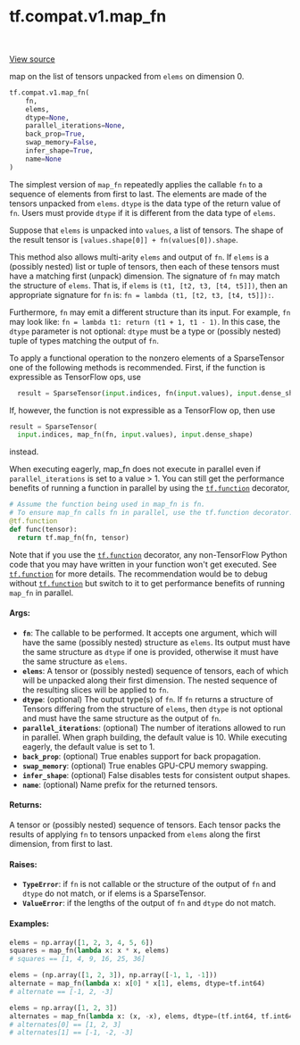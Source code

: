 <div itemscope itemtype="http://developers.google.com/ReferenceObject">
<meta itemprop="name" content="tf.compat.v1.map_fn" />
<meta itemprop="path" content="Stable" />
</div>

# tf.compat.v1.map_fn

<!-- Insert buttons and diff -->

<table class="tfo-notebook-buttons tfo-api" align="left">
</table>

<a target="_blank" href="/code/stable/tensorflow/python/ops/map_fn.py">View source</a>



map on the list of tensors unpacked from `elems` on dimension 0.

``` python
tf.compat.v1.map_fn(
    fn,
    elems,
    dtype=None,
    parallel_iterations=None,
    back_prop=True,
    swap_memory=False,
    infer_shape=True,
    name=None
)
```



<!-- Placeholder for "Used in" -->

The simplest version of `map_fn` repeatedly applies the callable `fn` to a
sequence of elements from first to last. The elements are made of the
tensors unpacked from `elems`. `dtype` is the data type of the return
value of `fn`. Users must provide `dtype` if it is different from
the data type of `elems`.

Suppose that `elems` is unpacked into `values`, a list of tensors. The shape
of the result tensor is `[values.shape[0]] + fn(values[0]).shape`.

This method also allows multi-arity `elems` and output of `fn`.  If `elems`
is a (possibly nested) list or tuple of tensors, then each of these tensors
must have a matching first (unpack) dimension.  The signature of `fn` may
match the structure of `elems`.  That is, if `elems` is
`(t1, [t2, t3, [t4, t5]])`, then an appropriate signature for `fn` is:
`fn = lambda (t1, [t2, t3, [t4, t5]]):`.

Furthermore, `fn` may emit a different structure than its input.  For example,
`fn` may look like: `fn = lambda t1: return (t1 + 1, t1 - 1)`.  In this case,
the `dtype` parameter is not optional: `dtype` must be a type or (possibly
nested) tuple of types matching the output of `fn`.

To apply a functional operation to the nonzero elements of a SparseTensor
one of the following methods is recommended. First, if the function is
expressible as TensorFlow ops, use

```python
  result = SparseTensor(input.indices, fn(input.values), input.dense_shape)
```

If, however, the function is not expressible as a TensorFlow op, then use

```python
result = SparseTensor(
  input.indices, map_fn(fn, input.values), input.dense_shape)
```

instead.

When executing eagerly, map_fn does not execute in parallel even if
`parallel_iterations` is set to a value > 1. You can still get the
performance benefits of running a function in parallel by using the
<a href="../../../tf/function.md"><code>tf.function</code></a> decorator,

```python
# Assume the function being used in map_fn is fn.
# To ensure map_fn calls fn in parallel, use the tf.function decorator.
@tf.function
def func(tensor):
  return tf.map_fn(fn, tensor)
```

Note that if you use the <a href="../../../tf/function.md"><code>tf.function</code></a> decorator, any non-TensorFlow Python
code that you may have written in your function won't get executed. See
[`tf.function`](https://www.tensorflow.org/api_docs/python/tf/function) for
more  details. The recommendation would be to debug without <a href="../../../tf/function.md"><code>tf.function</code></a> but
switch to it to get performance benefits of running `map_fn` in parallel.

#### Args:


* <b>`fn`</b>: The callable to be performed.  It accepts one argument, which will
  have the same (possibly nested) structure as `elems`.  Its output
  must have the same structure as `dtype` if one is provided, otherwise
  it must have the same structure as `elems`.
* <b>`elems`</b>: A tensor or (possibly nested) sequence of tensors, each of which
  will be unpacked along their first dimension.  The nested sequence
  of the resulting slices will be applied to `fn`.
* <b>`dtype`</b>: (optional) The output type(s) of `fn`.  If `fn` returns a structure
  of Tensors differing from the structure of `elems`, then `dtype` is not
  optional and must have the same structure as the output of `fn`.
* <b>`parallel_iterations`</b>: (optional) The number of iterations allowed to run
  in parallel. When graph building, the default value is 10. While executing
  eagerly, the default value is set to 1.
* <b>`back_prop`</b>: (optional) True enables support for back propagation.
* <b>`swap_memory`</b>: (optional) True enables GPU-CPU memory swapping.
* <b>`infer_shape`</b>: (optional) False disables tests for consistent output shapes.
* <b>`name`</b>: (optional) Name prefix for the returned tensors.


#### Returns:

A tensor or (possibly nested) sequence of tensors.  Each tensor packs the
results of applying `fn` to tensors unpacked from `elems` along the first
dimension, from first to last.



#### Raises:


* <b>`TypeError`</b>: if `fn` is not callable or the structure of the output of
  `fn` and `dtype` do not match, or if elems is a SparseTensor.
* <b>`ValueError`</b>: if the lengths of the output of `fn` and `dtype` do not match.


#### Examples:

```python
elems = np.array([1, 2, 3, 4, 5, 6])
squares = map_fn(lambda x: x * x, elems)
# squares == [1, 4, 9, 16, 25, 36]
```

```python
elems = (np.array([1, 2, 3]), np.array([-1, 1, -1]))
alternate = map_fn(lambda x: x[0] * x[1], elems, dtype=tf.int64)
# alternate == [-1, 2, -3]
```

```python
elems = np.array([1, 2, 3])
alternates = map_fn(lambda x: (x, -x), elems, dtype=(tf.int64, tf.int64))
# alternates[0] == [1, 2, 3]
# alternates[1] == [-1, -2, -3]
```


